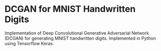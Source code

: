 # DCGAN for MNIST Handwritten Digits
Implementation of Deep Convolutional Generative Adversarial Network (DCGAN) for generating MNIST handwritten digits. Implemented in Python using Tensorflow Keras.
